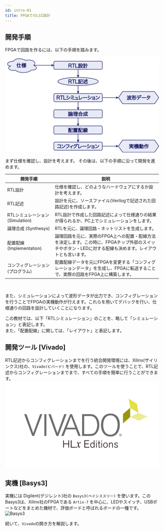 ```yaml
---
id: intro-01
title: FPGAでのLSI設計
---
```

## 開発手順
FPGAで回路を作るには、以下の手順を踏みます。  

![dev_flow](assets/0_intro/dev_flow.png)

まず仕様を確認し、設計を考えます。
その後は、以下の手順に沿って開発を進めます。

開発手順 | 説明
--|--
RTL設計 | 仕様を確認し、どのようなハードウェアにするか設計を考えます。
RTL記述 | 設計を元に、ソースファイル(Verilogで記述された回路記述)を作成します。
RTLシミュレーション (Simulation) | RTL設計で作成した回路記述によって仕様通りの結果が得られるか、PC上でシミュレーションをします。
論理合成 (Synthesys) | RTLを元に、論理回路・ネットリストを生成します。
配置配線 (Implementation) | 論理回路を元に、実際のFPGA上への配置・配線方法を決定します。この時に、FPGAチップ外部のスイッチやボタン・LEDに対する配線も決めます。レイアウトとも言います。
コンフィグレーション<br>(プログラム) | 配置配線データを元にFPGAを変更する「コンフィグレーションデータ」を生成し、FPGAに転送することで、実際の回路をFPGA上に構築します。

<br>

また、シミュレーションによって波形データが出力でき、コンフィグレーションを行うことでFPGAの実機動作が行えます。これらを用いてデバックを行い、仕様通りの回路を設計していくことになります。

この教材では、以下「RTLシミュレーション」のことを、略して「シミュレーション」と表記します。  
また、「配置配線」に関しては、「レイアウト」と表記します。

## 開発ツール [Vivado]
RTL記述からコンフィグレーションまでを行う統合開発環境には、Xilinx(ザイリンクス)社の、`Vivado(ビバード)` を使用します。このツールを使うことで、RTL記述からコンフィグレーションまでまで、すべての手順を簡単に行うことができます。
![Vivado](assets/0_intro/vivado.jpg)

## 実機 [Basys3]
実機には Digilent(デジレント)社の `Basys3(ベイシススリー)` を使います。このBasys3は、Xilinx社のFPGAである `Artix-7` を中心に、LEDやスイッチ、USBポートなどをまとめた機材で、評価ボードと呼ばれるボードの一種です。
![Basys3](assets/0_intro/basys3.png)

続いて、`Vivado`の開き方を解説します。